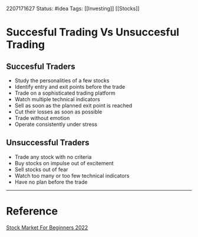 2207171627
	Status: #idea 
		Tags: [[Investing]] [[Stocks]]

# Succesful Trading Vs Unsuccesful Trading

## Succesful Traders
-   Study the personalities of a few stocks
-   Identify entry and exit points before the trade
-   Trade on a sophisticated trading platform
-   Watch multiple technical indicators
-   Sell as soon as the planned exit point is reached
-   Cut their losses as soon as possible
-   Trade without emotion
-   Operate consistently under stress

## Unsuccessful Traders
-   Trade any stock with no criteria
-   Buy stocks on impulse out of excitement
-   Sell stocks out of fear 
-   Watch too many or too few technical indicators
-   Have no plan before the trade


---
# Reference
[Stock Market For Beginners 2022](https://www.youtube.com/watch?v=T1x_knZmZAk)